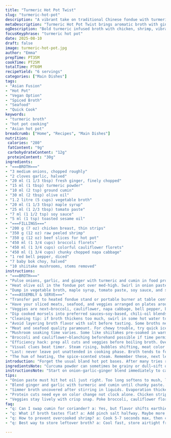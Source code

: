 ```yaml
---
title: "Turmeric Hot Pot Twist"
slug: "turmeric-hot-pot"
description: "A vibrant take on traditional Chinese fondue with turmeric and warming spices. Involves infusing a bold broth with fresh aromatics like ginger and garlic, plus ground cumin replacing coriander for earthier notes. Meat and seafood varieties paired with crisp vegetables. A splash of soy sauce swaps out Tabasco for a milder umami punch. Uses vegetable broth instead of chicken, fits vegan and gluten-free needs. Cooking times adjusted; watch for sizzling and smell cues. Emphasizes sensory picks rather than clocks for real mastery. Saute onion mix just till fragrant, then simmer to soak up layers. Meat and shrimp to go pink, veggies to turn bright but still firm to the bite."
metaDescription: "Turmeric Hot Pot Twist brings aromatic broth with ginger, garlic, cumin, and turmeric. Quick cooks and crisp veggies meet vegan broth base for layered flavor."
ogDescription: "Bold turmeric infused broth with chicken, shrimp, vibrant veggies. Watch color, smell, bubbles to master timing. Vegan broth, cumin swap, maple touch here."
focusKeyphrase: "turmeric hot pot"
date: 2025-08-10
draft: false
image: turmeric-hot-pot.jpg
author: "Emma"
prepTime: PT35M
cookTime: PT25M
totalTime: PT60M
recipeYield: "6 servings"
categories: ["Main Dishes"]
tags:
- "Asian Fusion"
- "Hot Pot"
- "Vegan Option"
- "Spiced Broth"
- "Seafood"
- "Quick Cook"
keywords:
- "turmeric broth"
- "hot pot cooking"
- "Asian hot pot"
breadcrumb: ["Home", "Recipes", "Main Dishes"]
nutrition: 
 calories: "280"
 fatContent: "9g"
 carbohydrateContent: "12g"
 proteinContent: "30g"
ingredients:
- "===BROTH==="
- "3 medium onions, chopped roughly"
- "2 cloves garlic, halved"
- "20 ml (1 1/3 tbsp) fresh ginger, finely chopped"
- "15 ml (1 tbsp) turmeric powder"
- "10 ml (2 tsp) ground cumin"
- "30 ml (2 tbsp) olive oil"
- "1.2 litre (5 cups) vegetable broth"
- "20 ml (1 1/3 tbsp) maple syrup"
- "25 ml (1 2/3 tbsp) tomato paste"
- "7 ml (1 1/2 tsp) soy sauce"
- "5 ml (1 tsp) toasted sesame oil"
- "===FILLINGS==="
- "200 g (7 oz) chicken breast, thin strips"
- "350 g (12 oz) raw peeled shrimp"
- "350 g (12 oz) beef slices for hot pot"
- "450 ml (1 3/4 cups) broccoli florets"
- "450 ml (1 3/4 cups) colorful cauliflower florets"
- "450 ml (1 3/4 cups) chunky chopped napa cabbage"
- "1 red bell pepper, diced"
- "7 baby bok choy, halved"
- "10 shiitake mushrooms, stems removed"
instructions:
- "===BROTH==="
- "Pulse onions, garlic, and ginger with turmeric and cumin in food processor until fine but not mush. Needed for quick flavor release; too smooth => flat. Hear that first chop crunch, smells punchy."
- "Heat olive oil in the fondue pot over med-high. Swirl in onion paste. Just 1-2 minutes to soften, watch for slight browning edges but no burning. Burnt onion kills broth magic. Smell deepening, aroma richer."
- "Dump in vegetable broth, maple syrup, tomato paste, soy sauce, and sesame oil. Give a vigorous stir; bring to a lively boil with gentle bubbles rising. Lower heat then, let simmer, uncovered. The broth will reduce, thicken slightly around edges after 18-20 minutes. Don’t rush. Taste halfway and add pinch of salt or more soy for balance."
- "===ASSEMBLY & SERVE==="
- "Transfer pot to heated fondue stand or portable burner at table center. Keep bubbling but not roaring. Medium quiet boil is goal, bubbles audible, steam fragrant but not overwhelming."
- "Have your sliced meats, seafood, and veggies arranged on plates around. Remember: chicken and shrimp cook fast—5-7 seconds until opaque, corresponding tingling shrimp shell sound, pink color firm flesh. Beef slices just a couple seconds, edges firming, center blush pink."
- "Veggies are next—broccoli, cauliflower, napa cabbage, bell pepper, bok choy, shiitakes blossom to vivid color when just tender-crisp. Flesh pierces easily with fork but still snappy. Too long? Turns mushy, loses character."
- "Dip cooked morsels into preferred sauces—soy-based, chili-oil blends, or simple sesame seeds and garlic. Experiment. A squeeze of lime brightens all."
- "Cleaning tip: if broth thickens too much, swirl in some hot water to loosen. If your broth tastes flat, a flash of acid like rice vinegar at finishing sharpens flavors without stealing heat."
- "Avoid layering broth flavor with salt before tasting. Some broths need amps after simmer; others gentler. My kitchen trick—always adjust cautiously."
- "Meat and seafood quality paramount. For chewy trouble, try quick ice bath for shrimp post-cook; revitalizes texture. Overcooked chicken? Slice thinner next time."
- "Mushroom soaking time varies. Some like shiitakes pre-soaked in warm water for 10 minutes for plushness if fresh is tough."
- "Broccoli and cauliflower—blanching beforehand possible if time permits, speeds table cooking."
- "Efficiency hack: prep all cuts and veggies before boiling broth. Overlap tasks while base cooks."
- "Visual clues beat timer. Steam rising, bubbles shifting, meat color transitioning—real signs."
- "Last: never leave pot unattended in cooking phase. Broth tends to foam up or reduce too low—small bubbles coalescing into larger, louder pops means attention."
- "The hum of heating, the spice-scented steam. Remember these, next level chrono-free cooking."
introduction: "Forget the usual bland hot pot bases. After many tries relying on store-bought broth powders, the fresh onion-ginger-curcuma combo shook my kitchen awake. First, the sweet-fragrant sizzle of frying onion paste—you know that thick smell that sticks to the pan? That’s your flavor anchor before broth hits. Then, swapping dry coriander for cumin made it earthier, less perfumy, more grounded. Also ditched chicken broth for veggie; the whole thing brightened without the heaviness. Maple syrup over honey—lower floral hints, cleaner sweetness to play with heat from soy and sesame oil. This version steers the broth away from fire bomb Tabasco, favors a softer umami edge. The key? Watch the broth bubble patterns, smell shifts as your time signal. Let the colors and textures guide you at the table—not a kitchen clock."
ingredientsNote: "Curcuma powder can sometimes be grainy or dull—sift or purchase fresh ground to avoid bitter bits. That oil burst with onions deserves attention; rushing here means flat broth. Swap fresh ginger with frozen slices grated on demand. Ground cumin provides a rounder backbone versus coriander’s brightness. Used vegetable broth to keep it lighter and vegan-friendly if swapping meat out. Maple syrup replaces honey nicely for subtle sweetness, less sticky. Soy sauce softens besides replacing harsh hot sauce. Toasted sesame oil? Keep it last-minute, doesn’t stand long heat well. Protein-wise, thin cuts always better for quick fondue cooking. For veggies, if in a pinch, frozen florets defrosted quickly under cold water work but lose crunch. Shiitakes may come dried; soak fully for softer bite."
instructionsNote: "Start on onion-garlic-ginger blend immediately to catch aroma peak early. Don't over-blend or you lose texture needed for browning. Oils must be hot but not smoking; olive oil fingerprints on pot matter. After adding liquids, don't cover broth fully; you want evaporative reduction concentrating flavors in 18-22 minutes. Don't eyeball cooking just by timer: watch bubbles—not full boil but steady rolling simmer, thicker around edges signals reduction. When placing on fondue heater, maintain gentle heat to avoid violent boil but keep broth hot enough to cook fast protein. Meat color transitions vital—chicken should lose pink immediately, shrimp shells turning orange. Vegetables snap test—poke with fork, slightly firm feels right. Optionally top broth with herbs or spices at serving for pop. Cleanup tip: soak pot while warm for easy scrubbing, dried tomato paste sticks like glue otherwise."
tips:
- "Onion paste must hit hot oil just right. Too long softens to mush, loses that toasted crunch edge. Watch edges brown lightly, smells change from sweet to rich, no burned bits or bitter undertone. Timing here locks broth base flavor."
- "Blend ginger and garlic with turmeric and cumin until chunky paste. Fine but not slurry—texture lets paste cling, browns better. Over-processing kills that punch, under blends make uneven flavor pockets. First chop crunch sound tells you when ready."
- "Simmer broth uncovered after stirring in liquids. Evaporation thickens, flavors concentrate—18-20 minutes ideal. Watch edges, small bubbles gathering thicker hints. Covering traps steam, dulls intensity, skip lids."
- "Protein cuts need eye on color change not clock alone. Chicken strips lose pink fast, shrimp shells snap orange shell clicks. Beef needs seconds, pink blush center not raw. Feel cooking instantly; texture cues beat timers for each bite."
- "Veggies stay lively with crisp snap. Poke broccoli, cauliflower florets with fork gently; firm but tender. Overcook and structure collapses, dull flavors appear. Pre-blanch frozen helps timing but fresh just watch color bloom and firmness."
faq:
- "q: Can I swap cumin for coriander? a: Yes, but flavor shifts earthier, less bright. Coriander brings citrus notes, cumin more depth and roundness. Use what’s on hand; adjust turmeric or spice volumes to balance taste."
- "q: What if broth tastes flat? a: Add pinch salt halfway. Maybe more soy sauce for umami boost. Or quick flash of rice vinegar at end cuts dullness. Avoid over salting early, flavor layering comes from simmer and taste testing."
- "q: How to prevent overcooked shrimp? a: Cook 5-7 seconds max, then chill quickly same size ice bath. Stops carryover heat and toughening. Thin slices cook faster; thicker needs attention or marinate briefly to protect texture."
- "q: Best way to store leftover broth? a: Cool fast, store airtight fridge 3-4 days. Freeze in portions for later use. Reheat gently to avoid oil separating or burning bottom. If thickened too much after storage, stir in hot water to loosen."

---
```

